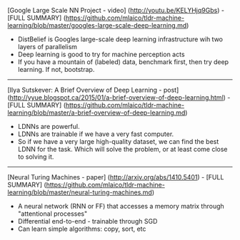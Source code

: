 [Google Large Scale NN Project - video] (http://youtu.be/KELYHjq9Gbs) - [FULL SUMMARY] (https://github.com/mlaico/tldr-machine-learning/blob/master/googles-large-scale-deep-learning.md)
 - DistBelief is Googles large-scale deep learning infrastructure wih two layers of parallelism
 - Deep learning is good to try for machine perception acts
 - If you have a mountain of (labeled) data, benchmark first, then try deep learning. If not, bootstrap.
 
 
 ***
 
 
[Ilya Sutskever: A Brief Overview of Deep Learning - post] (http://yyue.blogspot.ca/2015/01/a-brief-overview-of-deep-learning.html) - [FULL SUMMARY] (https://github.com/mlaico/tldr-machine-learning/blob/master/a-brief-overview-of-deep-learning.md)
 - LDNNs are powerful.
 - LDNNs are trainable if we have a very fast computer.
 - So if we have a very large high-quality dataset, we can find the best LDNN for the task. Which will solve the problem, or at least come close to solving it.
 
 
 ***

 
[Neural Turing Machines - paper] (http://arxiv.org/abs/1410.5401) - [FULL SUMMARY] (https://github.com/mlaico/tldr-machine-learning/blob/master/neural-turing-machines.md)
 - A neural network (RNN or FF) that accesses a memory matrix through "attentional processes"
 - Differential end-to-end - trainable through SGD
 - Can learn simple algorithms: copy, sort, etc
 
   